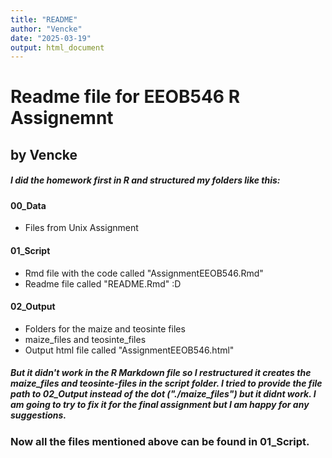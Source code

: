 ```yaml
---
title: "README"
author: "Vencke"
date: "2025-03-19"
output: html_document
---
```



# Readme file for EEOB546 R Assignemnt
## by Vencke

##### I did the homework first in R and structured my folders like this: 

#### 00_Data
* Files from Unix Assignment 

#### 01_Script

* Rmd file with the code called "AssignmentEEOB546.Rmd"
* Readme file called "README.Rmd" :D 

#### 02_Output

* Folders for the maize and teosinte files
* maize_files and teosinte_files 
* Output html file called "AssignmentEEOB546.html"

##### But it didn't work in the R Markdown file so I restructured it creates the maize_files and teosinte-files in the script folder. I tried to provide the file path to 02_Output instead of the dot ("./maize_files") but it didnt work. I am going to try to fix it for the final assignment but I am happy for any suggestions.  

### Now all the files mentioned above can be found in 01_Script. 

